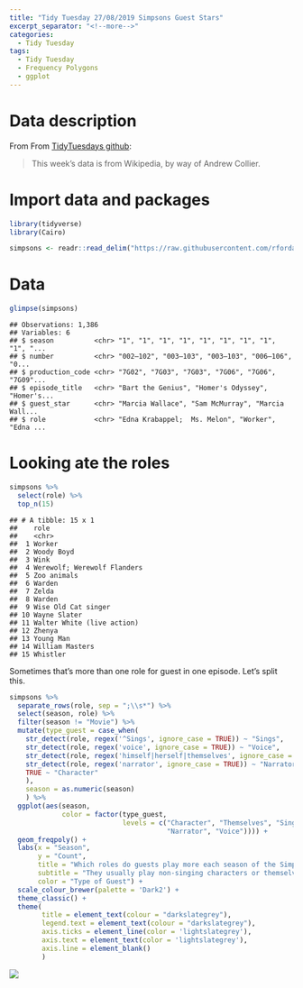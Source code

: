 ```yaml
---
title: "Tidy Tuesday 27/08/2019 Simpsons Guest Stars"
excerpt_separator: "<!--more-->"
categories:
  - Tidy Tuesday
tags:
  - Tidy Tuesday
  - Frequency Polygons
  - ggplot
---
```


# Data description

From From [TidyTuesdays
github](https://github.com/rfordatascience/tidytuesday/tree/master/data/2019/2019-08-27):

> This week’s data is from Wikipedia, by way of Andrew Collier.

# Import data and packages

``` r
library(tidyverse)
library(Cairo)

simpsons <- readr::read_delim("https://raw.githubusercontent.com/rfordatascience/tidytuesday/master/data/2019/2019-08-27/simpsons-guests.csv", delim = "|", quote = "")
```

# Data

``` r
glimpse(simpsons)
```

    ## Observations: 1,386
    ## Variables: 6
    ## $ season          <chr> "1", "1", "1", "1", "1", "1", "1", "1", "1", "...
    ## $ number          <chr> "002–102", "003–103", "003–103", "006–106", "0...
    ## $ production_code <chr> "7G02", "7G03", "7G03", "7G06", "7G06", "7G09"...
    ## $ episode_title   <chr> "Bart the Genius", "Homer's Odyssey", "Homer's...
    ## $ guest_star      <chr> "Marcia Wallace", "Sam McMurray", "Marcia Wall...
    ## $ role            <chr> "Edna Krabappel;  Ms. Melon", "Worker", "Edna ...

# Looking ate the roles

``` r
simpsons %>% 
  select(role) %>% 
  top_n(15)
```

    ## # A tibble: 15 x 1
    ##    role                       
    ##    <chr>                      
    ##  1 Worker                     
    ##  2 Woody Boyd                 
    ##  3 Wink                       
    ##  4 Werewolf; Werewolf Flanders
    ##  5 Zoo animals                
    ##  6 Warden                     
    ##  7 Zelda                      
    ##  8 Warden                     
    ##  9 Wise Old Cat singer        
    ## 10 Wayne Slater               
    ## 11 Walter White (live action) 
    ## 12 Zhenya                     
    ## 13 Young Man                  
    ## 14 William Masters            
    ## 15 Whistler

Sometimes that’s more than one role for guest in one episode. Let’s
split this.

``` r
simpsons %>% 
  separate_rows(role, sep = ";\\s*") %>% 
  select(season, role) %>% 
  filter(season != "Movie") %>% 
  mutate(type_guest = case_when(
    str_detect(role, regex('^Sings', ignore_case = TRUE)) ~ "Sings",
    str_detect(role, regex('voice', ignore_case = TRUE)) ~ "Voice",
    str_detect(role, regex('himself|herself|themselves', ignore_case = TRUE)) ~ "Themselves",
    str_detect(role, regex('narrator', ignore_case = TRUE)) ~ "Narrator",
    TRUE ~ "Character"
    ),
    season = as.numeric(season)
    ) %>% 
  ggplot(aes(season, 
             color = factor(type_guest,
                            levels = c("Character", "Themselves", "Sings",
                                       "Narrator", "Voice")))) + 
  geom_freqpoly() + 
  labs(x = "Season",
       y = "Count",
       title = "Which roles do guests play more each season of the Simpsons?",
       subtitle = "They usually play non-singing characters or themselves",
       color = "Type of Guest") + 
  scale_colour_brewer(palette = 'Dark2') +
  theme_classic() +
  theme(
        title = element_text(colour = "darkslategrey"),
        legend.text = element_text(colour = "darkslategrey"),
        axis.ticks = element_line(color = 'lightslategrey'),
        axis.text = element_text(color = 'lightslategrey'),
        axis.line = element_blank()
        )
```

![](https://raw.githubusercontent.com/jorgel-mendes/Behold-the-Vision/master/docs/assets/images/simg_freq-1.png)<!-- -->
